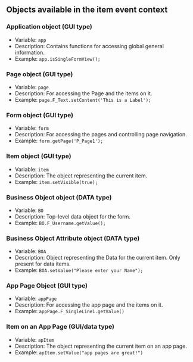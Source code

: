 ## Objects available in the item event context

### **Application object (GUI type)**

- Variable: `app`
- Description: Contains functions for accessing global general information.
- Example: `app.isSingleFormView();`

### **Page object (GUI type)**

- Variable: `page`
- Description: For accessing the Page and the items on it.
- Example: `page.F_Text.setContent('This is a Label');`

### **Form object (GUI type)**

- Variable: `form`
- Description: For accessing the pages and controlling page navigation.
- Example: `form.getPage('P_Page1');`

### **Item object (GUI type)**

- Variable: `item`
- Description: The object representing the current item.
- Example: `item.setVisible(true);`

### **Business Object object (DATA type)**

- Variable: `BO`
- Description: Top-level data object for the form.
- Example: `BO.F_Username.getValue();`

### **Business Object Attribute object (DATA type)**

- Variable: `BOA`
- Description: Object representing the Data for the current item. Only present for data items.
- Example: `BOA.setValue("Please enter your Name");`

### **App Page Object (GUI type)**

- Variable: `appPage`
- Description: For accessing the app page and the items on it.
- Example: `appPage.F_SingleLine1.getValue()`

### **Item on an App Page (GUI/data type)**

- Variable: `apItem`
- Description: The object representing the current item on an app page.
- Example: `apItem.setValue("app pages are great!")`